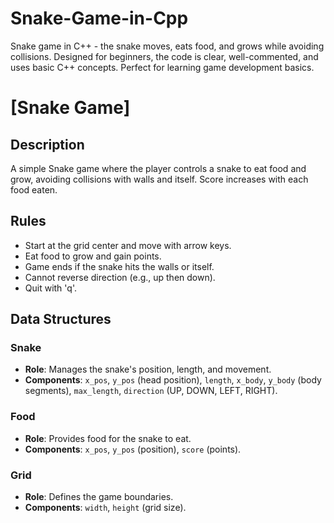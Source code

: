 # Snake-Game-in-Cpp
Snake game in C++ - the snake moves, eats food, and grows while avoiding collisions. Designed for beginners, the code is clear, well-commented, and uses basic C++ concepts. Perfect for learning game development basics.

# [Snake Game]

## Description
A simple Snake game where the player controls a snake to eat food and grow, avoiding collisions with walls and itself. Score increases with each food eaten.

## Rules
- Start at the grid center and move with arrow keys.
- Eat food to grow and gain points.
- Game ends if the snake hits the walls or itself.
- Cannot reverse direction (e.g., up then down).
- Quit with 'q'.

## Data Structures

### Snake
- **Role**: Manages the snake's position, length, and movement.
- **Components**: `x_pos`, `y_pos` (head position), `length`, `x_body`, `y_body` (body segments), `max_length`, `direction` (UP, DOWN, LEFT, RIGHT).

### Food
- **Role**: Provides food for the snake to eat.
- **Components**: `x_pos`, `y_pos` (position), `score` (points).

### Grid
- **Role**: Defines the game boundaries.
- **Components**: `width`, `height` (grid size).